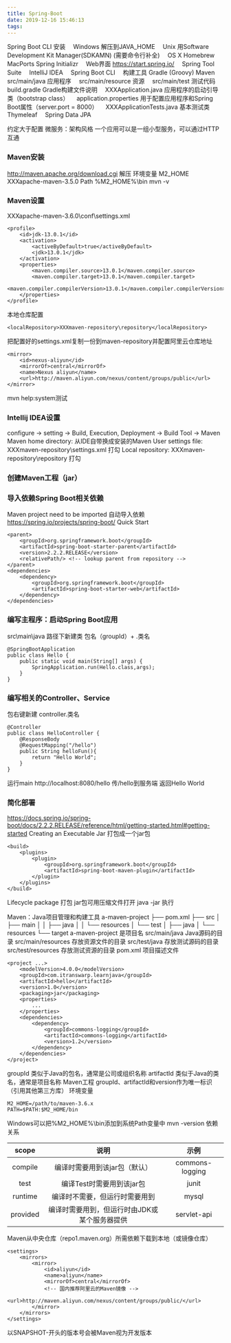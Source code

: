 ```yaml
---
title: Spring-Boot
date: 2019-12-16 15:46:13
tags:
---
```

Spring Boot CLI 安装
&emsp;Windows 解压到JAVA_HOME
&emsp;Unix 用Software Development Kit Manager(SDKAMN) (需要命令行补全)
&emsp;OS X Homebrew MacPorts
Spring Initializr
&emsp;Web界面 https://start.spring.io/
&emsp;Spring Tool Suite
&emsp;IntelliJ IDEA
&emsp;Spring Boot CLI
&emsp;构建工具 Gradle (Groovy) Maven
&emsp;src/main/java 应用程序
&emsp;src/main/resource 资源
&emsp;src/main/test 测试代码
&emsp;build.gradle Gradle构建文件说明
&emsp;XXXApplication.java 应用程序的启动引导类（bootstrap class）
&emsp;application.properties 用于配置应用程序和Spring Boot属性（server.port = 8000）
&emsp;XXXApplicationTests.java 基本测试类
&emsp;Thymeleaf
&emsp;Spring Data JPA

约定大于配置
微服务：架构风格
一个应用可以是一组小型服务，可以通过HTTP互通

### Maven安装
http://maven.apache.org/download.cgi 解压
环境变量
M2_HOME XXXapache-maven-3.5.0
Path %M2_HOME%\bin
mvn -v
### Maven设置
XXXapache-maven-3.6.0\conf\settings.xml
~~~
<profile>
    <id>jdk-13.0.1</id>
    <activation>
        <activeByDefault>true</activeByDefault>
        <jdk>13.0.1</jdk>
    </activation>
    <properties>
        <maven.compiler.source>13.0.1</maven.compiler.source>
        <maven.compiler.target>13.0.1</maven.compiler.target>
        <maven.compiler.compilerVersion>13.0.1</maven.compiler.compilerVersion>
    </properties>
</profile>
~~~
本地仓库配置
~~~
<localRepository>XXXmaven-repository\repository</localRepository>
~~~
把配置好的settings.xml复制一份到maven-repository并配置阿里云仓库地址
~~~
<mirror>  
	<id>nexus-aliyun</id>  
	<mirrorOf>central</mirrorOf>    
	<name>Nexus aliyun</name>  
	<url>http://maven.aliyun.com/nexus/content/groups/public</url>  
</mirror>
~~~
mvn help:system测试
### Intellij IDEA设置
configure -> setting -> Build, Execution, Deployment -> Build Tool -> Maven
Maven home directory: 从IDE自带换成安装的Maven
User settings file: XXXmaven-repository\settings.xml 打勾
Local repository: XXXmaven-repository\repository 打勾
### 创建Maven工程（jar）
### 导入依赖Spring Boot相关依赖
Maven project need to be imported 自动导入依赖
https://spring.io/projects/spring-boot/ Quick Start
~~~
<parent>
    <groupId>org.springframework.boot</groupId>
    <artifactId>spring-boot-starter-parent</artifactId>
    <version>2.2.2.RELEASE</version>
    <relativePath/> <!-- lookup parent from repository -->
</parent>
<dependencies>
    <dependency>
        <groupId>org.springframework.boot</groupId>
        <artifactId>spring-boot-starter-web</artifactId>
    </dependency>
</dependencies>
~~~
### 编写主程序：启动Spring Boot应用
src\main\java 路径下新建类 包名（groupId）+ .类名
~~~
@SpringBootApplication
public class Hello {
    public static void main(String[] args) {
        SpringApplication.run(Hello.class,args);
    }
}
~~~
### 编写相关的Controller、Service
包右键新建 controller.类名
~~~
@Controller
public class HelloController {
    @ResponseBody
    @RequestMapping("/hello")
    public String helloFun(){
        return "Hello World";
    }
}
~~~
运行main
http://localhost:8080/hello 传/hello到服务端 返回Hello World
### 简化部署
https://docs.spring.io/spring-boot/docs/2.2.2.RELEASE/reference/html/getting-started.html#getting-started
Creating an Executable Jar 打包成一个jar包
~~~
<build>
    <plugins>
        <plugin>
            <groupId>org.springframework.boot</groupId>
            <artifactId>spring-boot-maven-plugin</artifactId>
        </plugin>
    </plugins>
</build>
~~~
Lifecycle package 打包
jar包可用压缩文件打开
java -jar 执行

Maven：Java项目管理和构建工具
a-maven-project
├── pom.xml
├── src
│   ├── main
│   │   ├── java
│   │   └── resources
│   └── test
│       ├── java
│       └── resources
└── target
a-maven-project 是项目名
src/main/java Java源码的目录
src/main/resources 存放资源文件的目录
src/test/java 存放测试源码的目录
src/test/resources 存放测试资源的目录
pom.xml 项目描述文件
~~~
<project ...>
	<modelVersion>4.0.0</modelVersion>
	<groupId>com.itranswarp.learnjava</groupId>
	<artifactId>hello</artifactId>
	<version>1.0</version>
	<packaging>jar</packaging>
	<properties>
        ...
	</properties>
	<dependencies>
        <dependency>
            <groupId>commons-logging</groupId>
            <artifactId>commons-logging</artifactId>
            <version>1.2</version>
        </dependency>
	</dependencies>
</project>
~~~
groupId 类似于Java的包名，通常是公司或组织名称
artifactId 类似于Java的类名，通常是项目名称
Maven工程 groupId、artifactId和version作为唯一标识（引用其他第三方库）
环境变量
~~~
M2_HOME=/path/to/maven-3.6.x
PATH=$PATH:$M2_HOME/bin
~~~
Windows可以把%M2_HOME%\bin添加到系统Path变量中
mvn -version
依赖关系

scope | 说明 | 示例
:-: | :-: | :-:
compile | 编译时需要用到该jar包（默认）| commons-logging
test | 编译Test时需要用到该jar包 | junit
runtime | 编译时不需要，但运行时需要用到 | mysql
provided | 编译时需要用到，但运行时由JDK或某个服务器提供 | servlet-api

Maven从中央仓库（repo1.maven.org）所需依赖下载到本地（或镜像仓库）
~~~
<settings>
    <mirrors>
        <mirror>
            <id>aliyun</id>
            <name>aliyun</name>
            <mirrorOf>central</mirrorOf>
            <!-- 国内推荐阿里云的Maven镜像 -->
            <url>http://maven.aliyun.com/nexus/content/groups/public/</url>
        </mirror>
    </mirrors>
</settings>
~~~
以SNAPSHOT-开头的版本号会被Maven视为开发版本